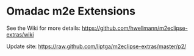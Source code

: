 # Omadac m2e Extensions

See the Wiki for more details:
https://github.com/hwellmann/m2eclipse-extras/wiki

Update site:
https://raw.github.com/liptga/m2eclipse-extras/master/p2/
